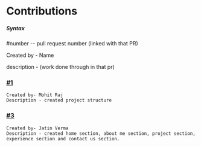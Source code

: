# Contributions

##### Syntax 
#number  -- pull request number (linked with that PR)

Created by  - Name

description - (work done through in that pr)



### [#1](https://github.com/jatinverma14/My-Portfolio/pull/1)
    Created by- Mohit Raj
    Description - created project structure
    
### [#3](https://github.com/jatinverma14/My-Portfolio/pull/3)
    Created by- Jatin Verma
    Description - created home section, about me section, project section, experience section and contact us section.
